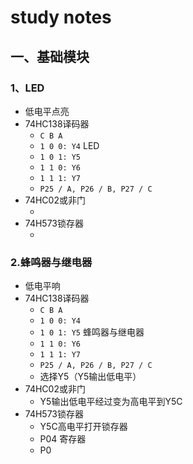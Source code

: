 # study notes
## 一、基础模块
### 1、LED
- 低电平点亮
- 74HC138译码器
	- `C B A`
	- `1 0 0: Y4` LED
	- `1 0 1: Y5`
	- `1 1 0: Y6`
	- `1 1 1: Y7`
	- `P25 / A, P26 / B, P27 / C`
- 74HC02或非门
	- ` `
- 74H573锁存器
	- ` `

### 2.蜂鸣器与继电器
- 低电平响
- 74HC138译码器
	- `C B A`
	- `1 0 0: Y4` 
	- `1 0 1: Y5` 蜂鸣器与继电器
	- `1 1 0: Y6`
	- `1 1 1: Y7`
	- `P25 / A, P26 / B, P27 / C`
	- 选择Y5（Y5输出低电平）
- 74HC02或非门
	- Y5输出低电平经过变为高电平到Y5C
- 74H573锁存器
	- Y5C高电平打开锁存器 
 	- P04 寄存器
	- P0